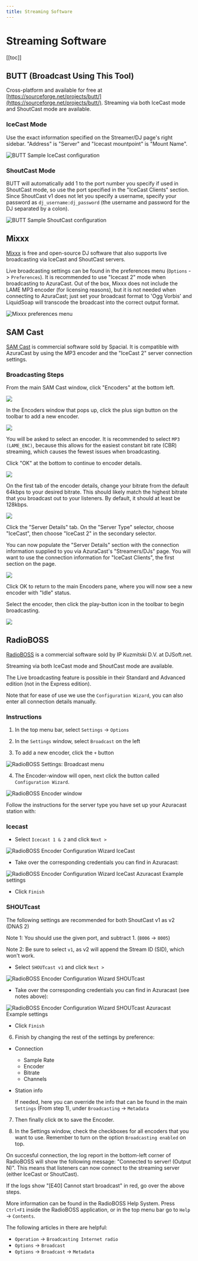 ```yaml
---
title: Streaming Software
---
```


# Streaming Software

[[toc]]

## BUTT (Broadcast Using This Tool)

Cross-platform and available for free at [https://sourceforge.net/projects/butt/](https://sourceforge.net/projects/butt/). Streaming via both IceCast mode and ShoutCast mode are available.

### IceCast Mode

Use the exact information specified on the Streamer/DJ page's right sidebar. "Address" is "Server" and "Icecast mountpoint" is "Mount Name".

![BUTT Sample IceCast configuration](https://i.imgur.com/52jaBR8.png)

### ShoutCast Mode

BUTT will automatically add 1 to the port number you specify if used in ShoutCast mode, so use the port specified in the "IceCast Clients" section. Since ShoutCast v1 does not let you specify a username, specify your password as `dj_username:dj_password` (the username and password for the DJ separated by a colon).

![BUTT Sample ShoutCast configuration](https://i.imgur.com/Iv9G4v6.png)

## Mixxx

[Mixxx](https://www.mixxx.org) is free and open-source DJ software that also supports live broadcasting via IceCast and ShoutCast servers.

Live broadcasting settings can be found in the preferences menu (`Options` -> `Preferences`). It is recommended to use "Icecast 2" mode when broadcasting to AzuraCast. Out of the box, Mixxx does not include the LAME MP3 encoder (for licensing reasons), but it is not needed when connecting to AzuraCast; just set your broadcast format to 'Ogg Vorbis' and LiquidSoap will transcode the broadcast into the correct output format.

![Mixxx preferences menu](https://i.imgur.com/42Aop0k.png)

## SAM Cast

[SAM Cast](https://spacial.com/sam-cast/) is commercial software sold by Spacial. It is compatible with AzuraCast by using the MP3 encoder and the "IceCast 2" server connection settings.

### Broadcasting Steps

From the main SAM Cast window, click "Encoders" at the bottom left.

![](https://i.imgur.com/iATcfjj.png)

In the Encoders window that pops up, click the plus sign button on the toolbar to add a new encoder.

![](https://i.imgur.com/Hdw15XU.png)

You will be asked to select an encoder. It is recommended to select `MP3 (LAME_ENC)`, because this allows for the easiest constant bit rate (CBR) streaming, which causes the fewest issues when broadcasting.

Click "OK" at the bottom to continue to encoder details.

![](https://i.imgur.com/WCbI6xH.png)

On the first tab of the encoder details, change your bitrate from the default 64kbps to your desired bitrate. This should likely match the highest bitrate that you broadcast out to your listeners. By default, it should at least be 128kbps.

![](https://i.imgur.com/JqjMvyu.png)

Click the "Server Details" tab. On the "Server Type" selector, choose "IceCast", then choose "IceCast 2" in the secondary selector.

You can now populate the "Server Details" section with the connection information supplied to you via AzuraCast's "Streamers/DJs" page. You will want to use the connection information for "IceCast Clients", the first section on the page.

![](https://i.imgur.com/mMJfqYI.png)

Click OK to return to the main Encoders pane, where you will now see a new encoder with "Idle" status.

Select the encoder, then click the play-button icon in the toolbar to begin broadcasting.

![](https://i.imgur.com/O4BynSY.png)

## RadioBOSS

[RadioBOSS](https://www.djsoft.net/) is a commercial software sold by IP Kuzmitski D.V. at DJSoft.net.

Streaming via both IceCast mode and ShoutCast mode are available.

The Live broadcasting feature is possible in their Standard and Advanced edition (not in the Express edition).

Note that for ease of use we use the `Configuration Wizard`, you can also enter all connection details manually.

### Instructions

1. In the top menu bar, select `Settings` -> `Options`

2. In the `Settings` window, select `Broadcast` on the left

3. To add a new encoder, click the `+` button

  ![RadioBOSS Settings: Broadcast menu](https://i.imgur.com/vjt6vA4.jpg)
  
4. The Encoder-window will open, next click the button called `Configuration Wizard`.

  ![RadioBOSS Encoder window](https://i.imgur.com/fZfVKUp.jpg)

Follow the instructions for the server type you have set up your Azuracast station with:

### Icecast

- Select `Icecast 1 & 2` and click `Next >`
  
![RadioBOSS Encoder Configuration Wizard IceCast](https://i.imgur.com/v87ZqfU.jpg)

- Take over the corresponding credentials you can find in Azuracast:

![RadioBOSS Encoder Configuration Wizard IceCast Azuracast Example settings](https://i.imgur.com/bG0WzC3.jpg)

- Click `Finish`

### SHOUTcast

The following settings are recommended for both ShoutCast v1 as v2 (DNAS 2)

Note 1: You should use the given port, and subtract 1. (`8006` -> `8005`)

Note 2: Be sure to select `v1`, as v2 will append the Stream ID (SID), which won't work.
  
- Select `SHOUTcast v1` and click `Next >`

![RadioBOSS Encoder Configuration Wizard SHOUTcast](https://i.imgur.com/cF1MM7D.jpg)

- Take over the corresponding credentials you can find in Azuracast (see notes above):

![RadioBOSS Encoder Configuration Wizard SHOUTcast Azuracast Example settings](https://i.imgur.com/XNJdqWZ.jpg)

- Click `Finish`

6. Finish by changing the rest of the settings by preference:

  - Connection
    - Sample Rate
    - Encoder
    - Bitrate
    - Channels
  
  - Station info
  
    If needed, here you can override the info that can be found in the main `Settings` (From step 1), under `Broadcasting` -> `Metadata`

7. Then finally click `OK` to save the Encoder.

8. In the Settings window, check the checkboxes for all encoders that you want to use.
Remember to turn on the option `Broadcasting enabled` on top.

On succesful connection, the log report in the bottom-left corner of RadioBOSS will show the following message: "Connected to server! (Output N)". This means that listeners can now connect to the streaming server (either IceCast or ShoutCast).

If the logs show "[E40] Cannot start broadcast" in red, go over the above steps.

More information can be found in the RadioBOSS Help System. Press `Ctrl+F1` inside the RadioBOSS application, or in the top menu bar go to `Help` -> `Contents`.

The following articles in there are helpful:
- `Operation` -> `Broadcasting Internet radio`
- `Options` -> `Broadcast`
- `Options` -> `Broadcast` -> `Metadata`